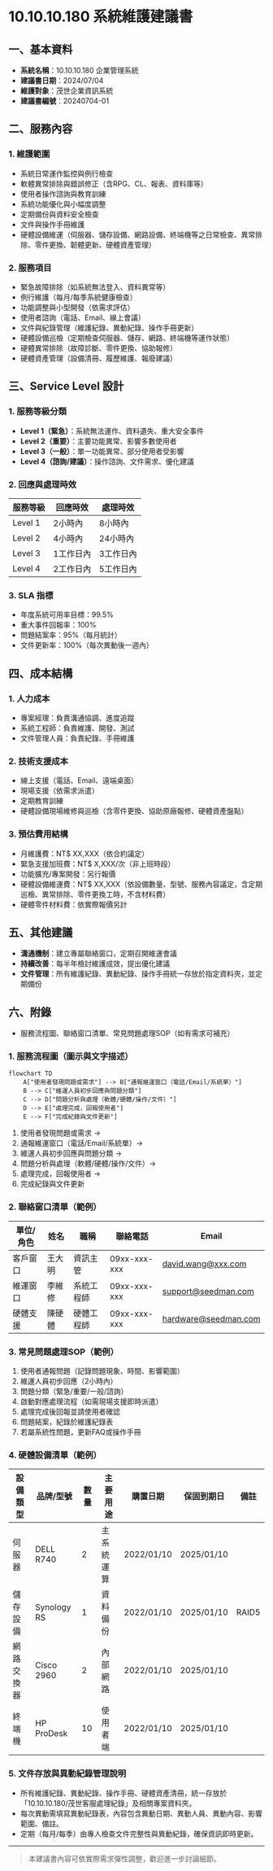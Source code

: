 # 10.10.10.180 系統維護建議書

## 一、基本資料
- **系統名稱**：10.10.10.180 企業管理系統
- **建議書日期**：2024/07/04
- **維護對象**：茂世企業資訊系統
- **建議書編號**：20240704-01

## 二、服務內容
### 1. 維護範圍
- 系統日常運作監控與例行檢查
- 軟體異常排除與錯誤修正（含RPG、CL、報表、資料庫等）
- 使用者操作諮詢與教育訓練
- 系統功能優化與小幅度調整
- 定期備份與資料安全檢查
- 文件與操作手冊維護
- 硬體設備維運（伺服器、儲存設備、網路設備、終端機等之日常檢查、異常排除、零件更換、韌體更新、硬體資產管理）

### 2. 服務項目
- 緊急故障排除（如系統無法登入、資料異常等）
- 例行維護（每月/每季系統健康檢查）
- 功能調整與小型開發（依需求評估）
- 使用者諮詢（電話、Email、線上會議）
- 文件與紀錄管理（維護紀錄、異動紀錄、操作手冊更新）
- 硬體設備巡檢（定期檢查伺服器、儲存、網路、終端機等運作狀態）
- 硬體異常排除（故障診斷、零件更換、協助報修）
- 硬體資產管理（設備清冊、履歷維護、報廢建議）

## 三、Service Level 設計
### 1. 服務等級分類
- **Level 1（緊急）**：系統無法運作、資料遺失、重大安全事件
- **Level 2（重要）**：主要功能異常、影響多數使用者
- **Level 3（一般）**：單一功能異常、部分使用者受影響
- **Level 4（諮詢/建議）**：操作諮詢、文件需求、優化建議

### 2. 回應與處理時效
| 服務等級 | 回應時效 | 處理時效 |
|----------|----------|----------|
| Level 1  | 2小時內  | 8小時內  |
| Level 2  | 4小時內  | 24小時內 |
| Level 3  | 1工作日內| 3工作日內|
| Level 4  | 2工作日內| 5工作日內|

### 3. SLA 指標
- 年度系統可用率目標：99.5%
- 重大事件回報率：100%
- 問題結案率：95%（每月統計）
- 文件更新率：100%（每次異動後一週內）

## 四、成本結構
### 1. 人力成本
- 專案經理：負責溝通協調、進度追蹤
- 系統工程師：負責維護、開發、測試
- 文件管理人員：負責紀錄、手冊維護

### 2. 技術支援成本
- 線上支援（電話、Email、遠端桌面）
- 現場支援（依需求派遣）
- 定期教育訓練
- 硬體設備現場維修與巡檢（含零件更換、協助原廠報修、硬體資產盤點）

### 3. 預估費用結構
- 月維護費：NT$ XX,XXX（依合約議定）
- 緊急支援加班費：NT$ X,XXX/次（非上班時段）
- 功能擴充/專案開發：另行報價
- 硬體設備維運費：NT$ XX,XXX（依設備數量、型號、服務內容議定，含定期巡檢、異常排除、零件更換工時，不含材料費）
- 硬體零件材料費：依實際報價另計

## 五、其他建議
- **溝通機制**：建立專屬聯絡窗口，定期召開維運會議
- **持續改善**：每半年檢討維護成效，提出優化建議
- **文件管理**：所有維護紀錄、異動紀錄、操作手冊統一存放於指定資料夾，並定期備份

## 六、附錄
- 服務流程圖、聯絡窗口清單、常見問題處理SOP（如有需求可補充）

### 1. 服務流程圖（圖示與文字描述）
```mermaid
flowchart TD
    A["使用者發現問題或需求"] --> B["通報維運窗口（電話/Email/系統單）"]
    B --> C["維運人員初步回應與問題分類"]
    C --> D["問題分析與處理（軟體/硬體/操作/文件）"]
    D --> E["處理完成，回報使用者"]
    E --> F["完成紀錄與文件更新"]
```
1. 使用者發現問題或需求 →
2. 通報維運窗口（電話/Email/系統單）→
3. 維運人員初步回應與問題分類 →
4. 問題分析與處理（軟體/硬體/操作/文件）→
5. 處理完成，回報使用者 →
6. 完成紀錄與文件更新

### 2. 聯絡窗口清單（範例）
| 單位/角色   | 姓名   | 職稱         | 聯絡電話      | Email                |
|-------------|--------|--------------|---------------|----------------------|
| 客戶窗口    | 王大明 | 資訊主管     | 09xx-xxx-xxx  | david.wang@xxx.com   |
| 維運窗口    | 李維修 | 系統工程師   | 09xx-xxx-xxx  | support@seedman.com  |
| 硬體支援    | 陳硬體 | 硬體工程師   | 09xx-xxx-xxx  | hardware@seedman.com |

### 3. 常見問題處理SOP（範例）
1. 使用者通報問題（記錄問題現象、時間、影響範圍）
2. 維運人員初步回應（2小時內）
3. 問題分類（緊急/重要/一般/諮詢）
4. 啟動對應處理流程（如需現場支援即時派遣）
5. 處理完成後回報並請使用者確認
6. 問題結案，紀錄於維護紀錄表
7. 若屬系統性問題，更新FAQ或操作手冊

### 4. 硬體設備清單（範例）
| 設備類型   | 品牌/型號     | 數量 | 主要用途     | 購置日期   | 保固到期日 | 備註         |
|------------|---------------|------|--------------|------------|------------|--------------|
| 伺服器     | DELL R740     | 2    | 主系統運算   | 2022/01/10 | 2025/01/10 |              |
| 儲存設備   | Synology RS   | 1    | 資料備份     | 2022/01/10 | 2025/01/10 | RAID5        |
| 網路交換器 | Cisco 2960    | 2    | 內部網路     | 2022/01/10 | 2025/01/10 |              |
| 終端機     | HP ProDesk    | 10   | 使用者端     | 2022/01/10 | 2025/01/10 |              |

### 5. 文件存放與異動紀錄管理說明
- 所有維護紀錄、異動紀錄、操作手冊、硬體資產清冊，統一存放於「10.10.10.180/茂世客服處理紀錄」及相關專案資料夾。
- 每次異動需填寫異動紀錄表，內容包含異動日期、異動人員、異動內容、影響範圍、備註。
- 定期（每月/每季）由專人檢查文件完整性與異動紀錄，確保資訊即時更新。

---

> 本建議書內容可依實際需求彈性調整，歡迎進一步討論細節。 